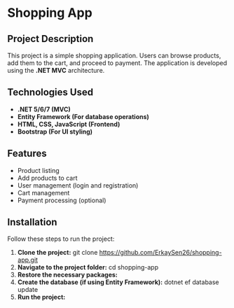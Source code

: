 # Shopping App

## Project Description
This project is a simple shopping application. Users can browse products, add them to the cart, and proceed to payment. The application is developed using the **.NET MVC** architecture.

## Technologies Used
- **.NET 5/6/7 (MVC)**
- **Entity Framework (For database operations)**
- **HTML, CSS, JavaScript (Frontend)**
- **Bootstrap (For UI styling)**

## Features
- Product listing
- Add products to cart
- User management (login and registration)
- Cart management
- Payment processing (optional)

## Installation
Follow these steps to run the project:

1. **Clone the project:**
git clone https://github.com/ErkaySen26/shopping-app.git
2. **Navigate to the project folder:**
cd shopping-app
3. **Restore the necessary packages:**
4. **Create the database (if using Entity Framework):**
dotnet ef database update
5. **Run the project:**



